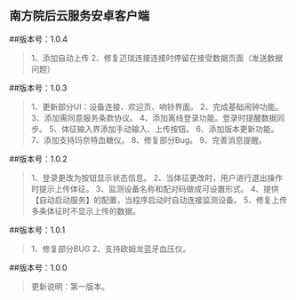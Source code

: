 南方院后云服务安卓客户端
---

##版本号：1.0.4
>1、添加自动上传
>2、修复迈瑞连接连接时停留在接受数据页面（发送数据问题）


##版本号：1.0.3
>1、更新部分UI：设备连接、欢迎页、响铃界面。
>2、完成基础闹钟功能。
>3、添加需同意服务条款协议。
>4、添加离线登录功能。登录时提醒数据同步。
>5、体征输入界添加手动输入、上传按钮。
>6、添加版本更新功能。
>7、添加支持玛奈特血糖仪。
>8、修复部分Bug。
>9、完善消息提醒。


##版本号：1.0.2
>1、登录更改为按钮显示状态信息。
>2、当体征更改时，用户进行退出操作时提示上传体征。
>3、监测设备名称和配对码做成可设置形式。
>4、提供【自动启动服务】的配置，当程序启动时自动连接监测设备。
>5、修复上传多条体征时不显示上传的数据。


##版本号：1.0.1
>1、修复部分BUG
>2、支持欧姆龙蓝牙血压仪。


##版本号：1.0.0
>更新说明：第一版本。
